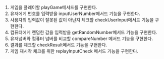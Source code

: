 1. 게임을 플레이할 playGame메서드를 구현한다.
2. 유저에게 번호를 입력받을 inputUserNumber메서드 기능을 구현한다.
3. 사용자의 입력값이 잘못된 값이 아닌지 체크할 checkUserInput메서드 기능을 구현한다.
4. 컴퓨터에게 랜덤한 값을 입력받을 getRandomNumber메서드 기능을 구현한다.
5. 유저넘버와 컴퓨터 넘버를 비교할 compareNumber 메서드 기능을 구현한다.
6. 결과를 체크할 checkResult메서드 기능을 구현한다.
7. 게임 재시작 체크를 위한 replayInputCheck 메서드 기능을 구현한다.
